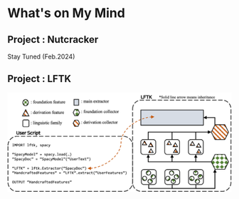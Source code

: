 # What's on My Mind

## Project : Nutcracker

Stay Tuned (Feb.2024)

## Project : LFTK

![LFTK](images/lftk.png)
